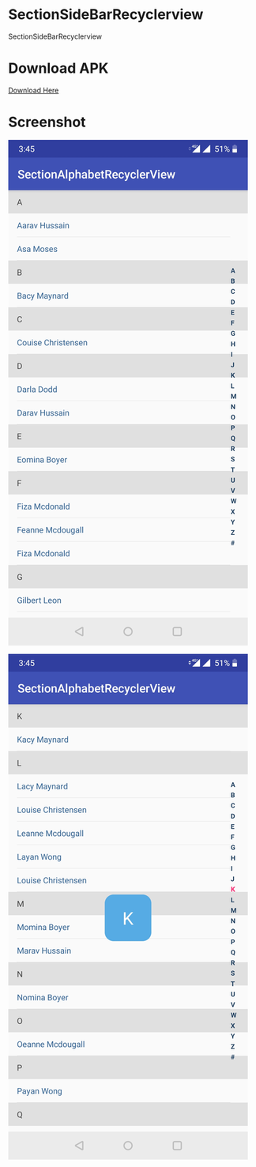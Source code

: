 # SectionSideBarRecyclerview
SectionSideBarRecyclerview

# Download APK
[Download Here](https://github.com/pravinkakde003/SectionSideBarRecyclerview/blob/master/ScreensAPK/app-debug.apk)

# Screenshot

![](ScreensAPK/Screenshot_20200413-154534.jpg)

![](ScreensAPK/Screenshot_20200413-154547.jpg)
